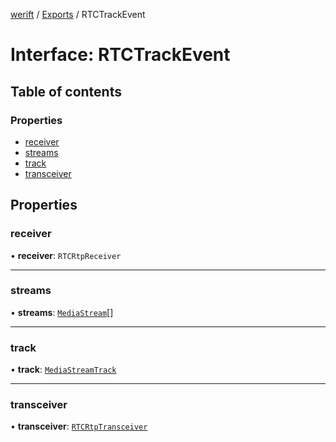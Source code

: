 [werift](../README.md) / [Exports](../modules.md) / RTCTrackEvent

# Interface: RTCTrackEvent

## Table of contents

### Properties

- [receiver](RTCTrackEvent.md#receiver)
- [streams](RTCTrackEvent.md#streams)
- [track](RTCTrackEvent.md#track)
- [transceiver](RTCTrackEvent.md#transceiver)

## Properties

### receiver

• **receiver**: `RTCRtpReceiver`

___

### streams

• **streams**: [`MediaStream`](../classes/MediaStream.md)[]

___

### track

• **track**: [`MediaStreamTrack`](../classes/MediaStreamTrack.md)

___

### transceiver

• **transceiver**: [`RTCRtpTransceiver`](../classes/RTCRtpTransceiver.md)
